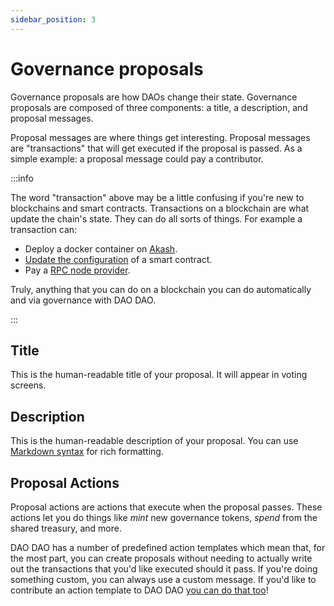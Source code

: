 ```yaml
---
sidebar_position: 3
---
```


# Governance proposals

Governance proposals are how DAOs change their state. Governance
proposals are composed of three components: a title, a description,
and proposal messages.

Proposal messages are where things get interesting. Proposal messages
are "transactions" that will get executed if the proposal is passed. As
a simple example: a proposal message could pay a contributor.

:::info

The word "transaction" above may be a little confusing if you're new
to blockchains and smart contracts. Transactions on a blockchain are
what update the chain's state. They can do all sorts of things. For
example a transaction can:

- Deploy a docker container on [Akash](https://akash.network/).
- [Update the configuration](https://www.rawdao.zone/vote/11) of a
  smart contract.
- Pay a [RPC node
  provider](https://daodao.zone/dao/juno1gpwekludv6vu8pkpnp2hwwf7f84a7mcvgm9t2cvp92hvpxk07kdq8z4xj2/proposals/A7).

Truly, anything that you can do on a blockchain you can do
automatically and via governance with DAO DAO.

:::

## Title

This is the human-readable title of your proposal. It will appear in
voting screens.

## Description

This is the human-readable description of your proposal. You can use [Markdown
syntax](https://www.markdownguide.org/basic-syntax/) for rich formatting.

## Proposal Actions

Proposal actions are actions that execute when the proposal
passes. These actions let you do things like *mint* new governance
tokens, *spend* from the shared treasury, and more.

DAO DAO has a number of predefined action templates which mean that,
for the most part, you can create proposals without needing to
actually write out the transactions that you'd like executed should it
pass. If you're doing something custom, you can always use a custom
message. If you'd like to contribute an action template to DAO DAO
[you can do that
too](https://github.com/DA0-DA0/dao-dao-ui/wiki/Adding-an-action-to-DAO-DAO)!
 
